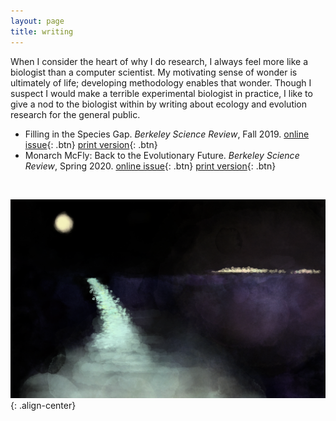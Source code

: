 ```yaml
---
layout: page
title: writing
---
```


When I consider the heart of why I do research, I always feel more like a biologist than a computer scientist. My motivating sense of wonder is ultimately of life; developing methodology enables that wonder. Though I suspect I would make a terrible experimental biologist in practice, I like to give a nod to the biologist within by writing about ecology and evolution research for the general public. 
- Filling in the Species Gap. *Berkeley Science Review*, Fall 2019. [online issue](https://berkeleysciencereview.com/article/filling-species-gap/){: .btn} [print version](/writing/bsr_fall2019.pdf){: .btn}
- Monarch McFly: Back to the Evolutionary Future. *Berkeley Science Review*, Spring 2020. [online issue](https://berkeleysciencereview.com/article/monarch-mcfly-back-to-the-evolutionary-future/){: .btn} [print version](/writing/bsr_spring2020.pdf){: .btn}

<br>

![center-aligned-image](/images/nightlight_small.png){: .align-center}
